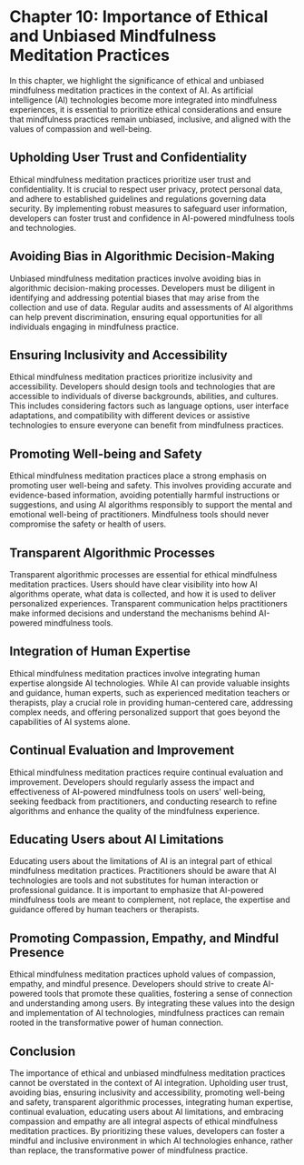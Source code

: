 Chapter 10: Importance of Ethical and Unbiased Mindfulness Meditation Practices
===============================================================================

In this chapter, we highlight the significance of ethical and unbiased mindfulness meditation practices in the context of AI. As artificial intelligence (AI) technologies become more integrated into mindfulness experiences, it is essential to prioritize ethical considerations and ensure that mindfulness practices remain unbiased, inclusive, and aligned with the values of compassion and well-being.

Upholding User Trust and Confidentiality
----------------------------------------

Ethical mindfulness meditation practices prioritize user trust and confidentiality. It is crucial to respect user privacy, protect personal data, and adhere to established guidelines and regulations governing data security. By implementing robust measures to safeguard user information, developers can foster trust and confidence in AI-powered mindfulness tools and technologies.

Avoiding Bias in Algorithmic Decision-Making
--------------------------------------------

Unbiased mindfulness meditation practices involve avoiding bias in algorithmic decision-making processes. Developers must be diligent in identifying and addressing potential biases that may arise from the collection and use of data. Regular audits and assessments of AI algorithms can help prevent discrimination, ensuring equal opportunities for all individuals engaging in mindfulness practice.

Ensuring Inclusivity and Accessibility
--------------------------------------

Ethical mindfulness meditation practices prioritize inclusivity and accessibility. Developers should design tools and technologies that are accessible to individuals of diverse backgrounds, abilities, and cultures. This includes considering factors such as language options, user interface adaptations, and compatibility with different devices or assistive technologies to ensure everyone can benefit from mindfulness practices.

Promoting Well-being and Safety
-------------------------------

Ethical mindfulness meditation practices place a strong emphasis on promoting user well-being and safety. This involves providing accurate and evidence-based information, avoiding potentially harmful instructions or suggestions, and using AI algorithms responsibly to support the mental and emotional well-being of practitioners. Mindfulness tools should never compromise the safety or health of users.

Transparent Algorithmic Processes
---------------------------------

Transparent algorithmic processes are essential for ethical mindfulness meditation practices. Users should have clear visibility into how AI algorithms operate, what data is collected, and how it is used to deliver personalized experiences. Transparent communication helps practitioners make informed decisions and understand the mechanisms behind AI-powered mindfulness tools.

Integration of Human Expertise
------------------------------

Ethical mindfulness meditation practices involve integrating human expertise alongside AI technologies. While AI can provide valuable insights and guidance, human experts, such as experienced meditation teachers or therapists, play a crucial role in providing human-centered care, addressing complex needs, and offering personalized support that goes beyond the capabilities of AI systems alone.

Continual Evaluation and Improvement
------------------------------------

Ethical mindfulness meditation practices require continual evaluation and improvement. Developers should regularly assess the impact and effectiveness of AI-powered mindfulness tools on users' well-being, seeking feedback from practitioners, and conducting research to refine algorithms and enhance the quality of the mindfulness experience.

Educating Users about AI Limitations
------------------------------------

Educating users about the limitations of AI is an integral part of ethical mindfulness meditation practices. Practitioners should be aware that AI technologies are tools and not substitutes for human interaction or professional guidance. It is important to emphasize that AI-powered mindfulness tools are meant to complement, not replace, the expertise and guidance offered by human teachers or therapists.

Promoting Compassion, Empathy, and Mindful Presence
---------------------------------------------------

Ethical mindfulness meditation practices uphold values of compassion, empathy, and mindful presence. Developers should strive to create AI-powered tools that promote these qualities, fostering a sense of connection and understanding among users. By integrating these values into the design and implementation of AI technologies, mindfulness practices can remain rooted in the transformative power of human connection.

Conclusion
----------

The importance of ethical and unbiased mindfulness meditation practices cannot be overstated in the context of AI integration. Upholding user trust, avoiding bias, ensuring inclusivity and accessibility, promoting well-being and safety, transparent algorithmic processes, integrating human expertise, continual evaluation, educating users about AI limitations, and embracing compassion and empathy are all integral aspects of ethical mindfulness meditation practices. By prioritizing these values, developers can foster a mindful and inclusive environment in which AI technologies enhance, rather than replace, the transformative power of mindfulness practice.

